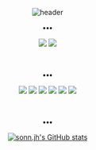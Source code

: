 <div align="center">

![header](https://capsule-render.vercel.app/api?type=transparent&color=C6F7E9&height=100&section=header&text=sonn.jh&fontSize=65&fontColor=424242&desc=%23%20Developer&descSize=16&descAlignY=15)

<p align="center"><b>•••</b></p>
<p align="center">
<a href="https://gitlab.com/sonnjh"><img src="https://img.shields.io/badge/GitLab-Repository-C6F7E9?style=for-the-badge&logo=Github&logoColor=C6F7E9"/></a>
<a href="https://github.com/sonnjh"><img src="https://img.shields.io/badge/Notion-Portfolio-C6F7E9?style=for-the-badge&logo=notion&logoColor=C6F7E9"/></a>
</p>

<br>
<p align="center"><b>•••</b></p>
<p align="center">
<img src="https://img.shields.io/badge/Java-C6F7E9.svg?style=for-the-badge&logo=Java&logoColor=555555"/>
<img src="https://img.shields.io/badge/Spring-C6F7E9.svg?style=for-the-badge&logo=SpringBoot&logoColor=555555"/>
<img src="https://img.shields.io/badge/MySQL-C6F7E9.svg?style=for-the-badge&logo=MySQL&logoColor=555555"/>
<img src="https://img.shields.io/badge/JavaScript-555555.svg?style=for-the-badge&logo=JavaScript&logoColor=C6F7E9"/>
<img src="https://img.shields.io/badge/jQuery-555555.svg?style=for-the-badge&logo=jQuery&logoColor=C6F7E9"/>
<img src="https://img.shields.io/badge/Vue.js-555555.svg?style=for-the-badge&logo=Vue.js&logoColor=C6F7E9"/>
</p>

<br>
<p align="center"><b>•••</b></p>
  
[![sonn.jh's GitHub stats](https://github-readme-stats.vercel.app/api?username=sonnjh&show_icons=true&title_color=42C9A8&text_color=555555&icon_color=42C9A8&hide_border=true&count_private=true)](https://github.com/anuraghazra/github-readme-stats)
  
</div>
